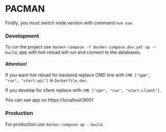# PACMAN
Firstly, you must switch node version with command ```nvm use```.

### Development
To run the project use ```docker-compose -f docker-compose.dev.yml up --build```, app with hot-reload will run and connect to the databases.

#### Attention!
If you want hot reload for backend replace CMD line with ```CMD ["npm", "run", "start:api"]``` in ```Dockerfile.dev```.

If you develop for client replace with ```CMD ["npm", "run", "start:client"]```.

You can see app on https://localhost:9001

### Production
For production use ```docker-compose up --build```.
